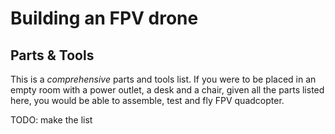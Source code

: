 # Building an FPV drone

## Parts & Tools

This is a *comprehensive* parts and tools list. If you were to be placed in an empty room with a power outlet, a desk and a chair, given all the parts listed here, you would be able to assemble, test and fly FPV quadcopter.

TODO: make the list